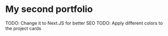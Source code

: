 # My second portfolio

TODO: Change it to Next.JS for better SEO
TODO: Apply different colors to the project cards
